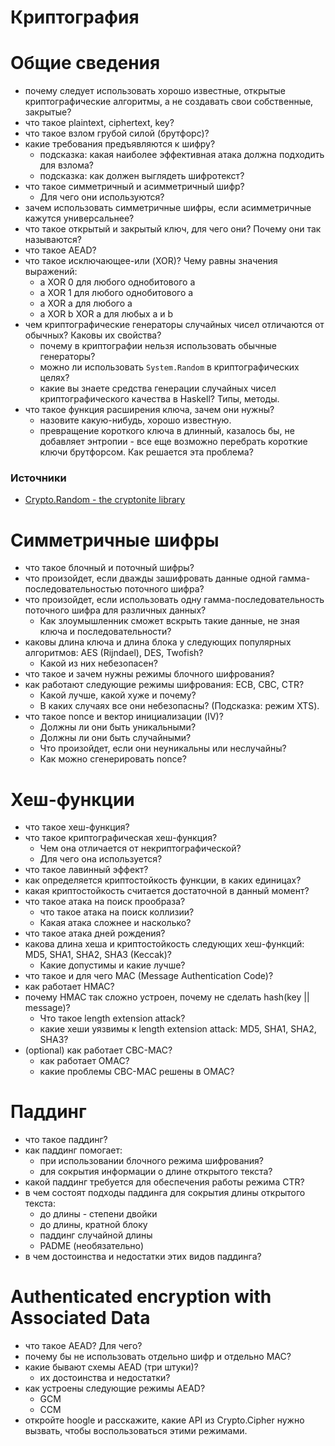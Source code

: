 # Криптография

# Общие сведения

- почему следует использовать хорошо известные, открытые криптографические
  алгоритмы, а не создавать свои собственные, закрытые?
- что такое plaintext, ciphertext, key?
- что такое взлом грубой силой (брутфорс)?
- какие требования предъявляются к шифру?
  - подсказка: какая наиболее эффективная атака должна подходить для взлома?
  - подсказка: как должен выглядеть шифротекст?
- что такое симметричный и асимметричный шифр?
  - Для чего они используются?
- зачем использовать симметричные шифры, если асимметричные кажутся
  универсальнее?
- что такое открытый и закрытый ключ, для чего они? Почему они так называются?
- что такое AEAD?
- что такое исключающее-или (XOR)? Чему равны значения выражений:
  - a XOR 0 для любого однобитового a
  - a XOR 1 для любого однобитового a
  - a XOR a для любого a
  - a XOR b XOR a для любых a и b
- чем криптографические генераторы случайных чисел отличаются от обычных? Каковы
  их свойства?
  - почему в криптографии нельзя использовать обычные генераторы?
  - можно ли использовать `System.Random` в криптографических целях?
  - какие вы знаете средства генерации случайных чисел криптографического
    качества в Haskell? Типы, методы.
- что такое функция расширения ключа, зачем они нужны?
  - назовите какую-нибудь, хорошо известную.
  - превращение короткого ключа в длинный, казалось бы, не добавляет энтропии -
    все еще возможно перебрать короткие ключи брутфорсом. Как решается эта
    проблема?

### Источники

- [Crypto.Random - the cryptonite library](https://hackage.haskell.org/package/cryptonite/docs/Crypto-Random.html)

# Симметричные шифры

- что такое блочный и поточный шифры?
- что произойдет, если дважды зашифровать данные одной гамма-последовательностью
  поточного шифра?
- что произойдет, если использовать одну гамма-последовательность поточного
  шифра для различных данных?
  - Как злоумышленник сможет вскрыть такие данные, не зная ключа и последовательности?
- каковы длина ключа и длина блока у следующих популярных алгоритмов: AES
  (Rijndael), DES, Twofish?
  - Какой из них небезопасен?
- что такое и зачем нужны режимы блочного шифрования?
- как работают следующие режимы шифрования: ECB, CBC, CTR?
  - Какой лучше, какой хуже и почему?
  - В каких случаях все они небезопасны? (Подсказка: режим XTS).
- что такое nonce и вектор инициализации (IV)?
  - Должны ли они быть уникальными?
  - Должны ли они быть случайными?
  - Что произойдет, если они неуникальны или неслучайны?
  - Как можно сгенерировать nonce?

# Хеш-функции

- что такое хеш-функция?
- что такое криптографическая хеш-функция?
  - Чем она отличается от некриптографической?
  - Для чего она используется?
- что такое лавинный эффект?
- как определяется криптостойкость функции, в каких единицах?
- какая криптостойкость считается достаточной в данный момент?
- что такое атака на поиск прообраза?
  - что такое атака на поиск коллизии?
  - Какая атака сложнее и насколько?
- что такое атака дней рождения?
- какова длина хеша и криптостойкость следующих хеш-функций: MD5, SHA1, SHA2,
  SHA3 (Keccak)?
  - Какие допустимы и какие лучше?
- что такое и для чего MAC (Message Authentication Code)?
- как работает HMAC?
- почему HMAC так сложно устроен, почему не сделать hash(key || message)?
  - Что такое length extension attack?
  - какие хеши уязвимы к length extension attack: MD5, SHA1, SHA2, SHA3?
- (optional) как работает CBC-MAC?
  - как работает OMAC?
  - какие проблемы CBC-MAC решены в OMAC?

# Паддинг

- что такое паддинг?
- как паддинг помогает:
  - при использовании блочного режима шифрования?
  - для сокрытия информации о длине открытого текста?
- какой паддинг требуется для обеспечения работы режима CTR?
- в чем состоят подходы паддинга для сокрытия длины открытого текста:
  - до длины - степени двойки
  - до длины, кратной блоку
  - паддинг случайной длины
  - PADME (необязательно)
- в чем достоинства и недостатки этих видов паддинга?

# Authenticated encryption with Associated Data

- что такое AEAD? Для чего?
- почему бы не использовать отдельно шифр и отдельно MAC?
- какие бывают схемы AEAD (три штуки)?
  - их достоинства и недостатки?
- как устроены следующие режимы AEAD?
  - GCM
  - CCM
- откройте hoogle и расскажите, какие API из Crypto.Cipher нужно вызвать, чтобы
  воспользоваться этими режимами.
